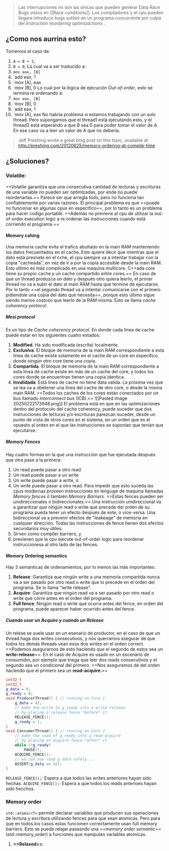 > Las interrupciones no son las únicas que pueden generar Data Race Bugs vistos en [[Race conditions]]. Los compiladores y el cpu pueden llegara introducir bugs sutiles en un programa concurrente por culpa del *Instructión reordering optimizactions* . 

## ¿Como nos aurrina esto?
Tomemos el caso de: 
1. `A = B + 1`; 
2. `B = 0`;
Lo cual va a ser traducido a: 
1. `mov eax, [B]`
2. `add eax, 1 
3. `mov [A], eax
4. `mov [B], 0
Lo cual por la lógica de ejecución *Out-of-order*, esto se termina re ordenando a: 
1. `mov eax, [B]`
2. `mov [B], 0
3. `add eax, 1 
4. `mov [A], eax
No habría problema si estamos trabajando con un solo thread. Pero supongamos que el thread1 está ejecutando esto, y el thread2 está esperando a que B sea 0 para poder tomar el valor de A. En ese caso va a leer un valor de A que no debería. 

>Jeff Preshing wrote a great blog post on this topic, available at http://preshing.com/20120625/memory-ordering-at-compile-time

## ¿Soluciones?
### Volatile:
==Volatile garantiza que una consecutiva cantidad de lecturas y escrituras de una variable no pueden ser optimizadas, por ende no puede reordenarlas.== Parece ser que arregla todo, pero no funciona tan confiablemente por varias razones. 
El principal problema es que ==puede no funcionar en algunas cpus en especifico==, por lo tanto es un problema para hacer codigo portable. 
==Además no previene al cpu de utilizar la out-of-order execution logic a re ordenar las instrucciones cuando está corriendo el programa.==
#### Memory cahing
Una memoria cache evita el trafico abultado en la main RAM manteniendo los datos frecuentados en el cache. Esto quiere decir que mientras que el dato está presnete en el cche, el cpu siempre va a intentar trabajar con la copia "cacheada", en vez de ir a por la copia accesible desde la main RAM. 
Esto último es más complicado en una maquina multicore. C==ada core tiene su propio cache y un cache compartido entre cores.== En caso de que un thread produzca un dato y después otro quiera leerlo, el primer thread no va a subir el dato al main RAM hasta que termine de ejecutarse. Por lo tanto ==el segundo thread va a intentar comunicarse con el primero pidiendole una copia del dato que necesita==, porque esto último sigue siendo menos costoso que leerlo de la RAM misma. Esto se llama *cache coherency protocol*.
##### Mesi protocol
Es un tipo de *Cache coherency protocol*. En donde cada linea de cache puede estar en los siguientes cuatro estados: 
1. **Modified**. Ha sido modificada (escrita) localmente.
2. **Exclusiva**. El bloque de memoria de la main RAM correspondiente a esta linea de cache existe solamente en el cache de un core en especifico, donde ningún otro core tiene una copia. 
3. **Compartida**. El bloque de memoria de la main RAM correspondiente a esta linea de cache existe en más de un cache del core, y todos los cores donde se encuentran tienen una copia identica.
4. **Invalidada**. Está línea de cache no tiene data valida. La próxima vez que se lea va a obetener una línea del cache de otro core, o desde la misma main RAM. 
==Todos los caches de los cores están conectados por un bus llamado *interconnect bus* (ICB).==
![[Pasted image 20250222173948.png]]
El problema está en que en las optimizaciones dentro del protocolo del cache coherency, puede suceder que dos instrucciones de lecturas y/o escrituras parezcan suceder, desde un punto de vista de otros cores en el sistema, en un orden que es el opuesto al orden en el que las instrucciones se suponían que tenían que ejecutarse.  
##### Memory Fences
Hay cuatro formas en la que una instrucción que fue ejecutada después que otra pase a la primera: 
1. Un read puede pasar a otro read
2. Un read puede pasar a un write
3. Un write puede pasar a write, ó
4. Un write puede pasar a otro read. 
Para impedir que esto suceda las cpus modernas proveen instrucciones en lenguaje de maquina llamadas *Memory fences* ó también *Memory Barriers*. 
==Estas fences pueden ser unidireccionales o bidireccionales.== Una instrucción unidireccional va a garantizar que ningún read o write que precede del orden de su programa  pueda tener un efecto después de este, o vice-versa. Una bidireccional va a prevenir efectos de "leakeage" de memoria en cualquier dirección. 
Todas las instrucciones de fence tienen dos efectos secundarios muy útiles: 
1. Sirven como compiler barriers, y 
2. previenen que la cpu ejecute out-of-order logic para reordenar instruccionesa al otro lado de las fences. 
#### Memory Ordering semantics
Hay 3 semanticas de ordenamientos, por lo menos las más importantes: 
1. **Release**: Garantiza que ningún write a una memoria compartida nunca va a ser pasado por otro read o write que lo precede en el orden del programa. Se lo llama "write release". 
2. **Acquire**: Garantiza que ningún read va a ser pasado por otro read o write que corre antes en el orden del programa. 
3. **Full fence**: Ningún read o write que ocurra antes del fence, en orden del programa, puede aparecer haber ocurrido antes del fence. 
##### Cuando usar un Acquire y cuando un Release
Un relese se suele usar en un esenario de productor, en el caso de que un thread haga dos writes consecutivos, y nos querramos asegurar de que todos los demás threads vean esos dos writes en el orden correct. ==Podemos asegurarnos de esto haciendo que el segundo de estos sea un **write-release**==. 
En el caso de Acquire es usado en un escenario de consumidor, por ejemplo que tnega que leer dos reads consecutivos y el segundo sea un condicional del primero. ==Nos aseguramos de del orden haciendo que el primero sea un **read-acquire**.== 

```cpp
int32_t
int32_t
g_data = 0;
g_ready = 0;
void ProducerThread() { // running on Core 1
	g_data = 42;
	// make the write to g_ready into a write-release
	// by placing a release fence *before* it
	RELEASE_FENCE();
	g_ready = 1;
}
void ConsumerThread() { // running on Core 2
	// make the read of g_ready into a read-acquire
	// by placing an acquire fence *after* it
	while (!g_ready)
		PAUSE();
	ACQUIRE_FENCE();
	// we can now read g_data safely...
	ASSERT(g_data == 42);
}
```

`RELEASE_FENCE();`: Espera a que todos las writes anteriores hayan sido hechas. 
`ACQUIRE_FENCE();`: Espera a que todos los reads anterioes hayan sido hecchos. 
### Memory order
`std::atomic<T>` permite declarar variables que producen sus operaciones de lectura y escritura utilizando fences para que sean atomicas. 
Pero para que en todos los casos estas funcionen correctamente usan full memory barriers. Esto se puede relajar pasasndo una *==memory order semantic==* (std::memory_order) a funciones que manipulan variables atomicas. 
1. **==Relaxed==**: 

